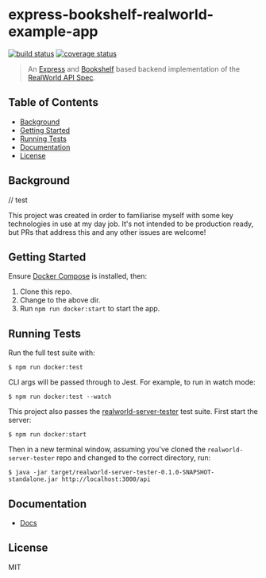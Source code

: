 # express-bookshelf-realworld-example-app

[![build status](https://img.shields.io/github/workflow/status/tanem/express-bookshelf-realworld-example-app/CI?style=flat-square)](https://github.com/tanem/express-bookshelf-realworld-example-app/actions?query=workflow%3ACI)
[![coverage status](https://img.shields.io/codecov/c/github/tanem/express-bookshelf-realworld-example-app.svg?style=flat-square)](https://codecov.io/gh/tanem/express-bookshelf-realworld-example-app)

> An [Express](https://expressjs.com/) and [Bookshelf](http://bookshelfjs.org/) based backend implementation of the [RealWorld API Spec](https://github.com/gothinkster/realworld/tree/master/api).

## Table of Contents

- [Background](#background)
- [Getting Started](#getting-started)
- [Running Tests](#running-tests)
- [Documentation](#documentation)
- [License](#license)

## Background

// test

This project was created in order to familiarise myself with some key technologies in use at my day job. It's not intended to be production ready, but PRs that address this and any other issues are welcome!

## Getting Started

Ensure [Docker Compose](https://docs.docker.com/compose/install/) is installed, then:

1.  Clone this repo.
2.  Change to the above dir.
3.  Run `npm run docker:start` to start the app.

## Running Tests

Run the full test suite with:

```
$ npm run docker:test
```

CLI args will be passed through to Jest. For example, to run in watch mode:

```
$ npm run docker:test --watch
```

This project also passes the [realworld-server-tester](https://github.com/agrison/realworld-server-tester) test suite. First start the server:

```
$ npm run docker:start
```

Then in a new terminal window, assuming you've cloned the `realworld-server-tester` repo and changed to the correct directory, run:

```
$ java -jar target/realworld-server-tester-0.1.0-SNAPSHOT-standalone.jar http://localhost:3000/api
```

## Documentation

- [Docs](/docs/)

## License

MIT
